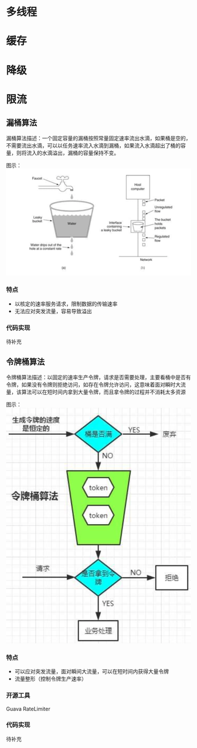 # 多线程

# 缓存

# 降级

# 限流
## 漏桶算法
漏桶算法描述：一个固定容量的漏桶按照常量固定速率流出水滴，如果桶是空的，不需要流出水滴，可以以任务速率流入水滴到漏桶，如果流入水滴超出了桶的容量，则将流入的水滴溢出，漏桶的容量保持不变。

图示：
![漏桶算法图示](https://github.com/kongdou/tech-docs/blob/master/images/Leaky%20Bucket.png)

### 特点
- 以核定的速率服务请求，限制数据的传输速率
- 无法应对突发流量，容易导致溢出

### 代码实现
待补充

## 令牌桶算法
令牌桶算法描述：以固定的速率生产令牌，请求是否需要处理，主要看桶中是否有令牌，如果没有令牌则拒绝访问，如存在令牌允许访问，这意味着面对瞬时大流量，该算法可以在短时间内拿到大量令牌，而且拿令牌的过程并不消耗太多资源

图示：
![令牌桶图示](https://github.com/kongdou/tech-docs/blob/master/images/Token%20Bucket.png)

### 特点
- 可以应对突发流量，面对瞬间大流量，可以在短时间内获得大量令牌
- 流量整形（控制令牌生产速率）

### 开源工具
Guava RateLimiter

### 代码实现
待补充


